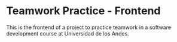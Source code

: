 # Teamwork Practice - Frontend

This is the frontend of a project to practice teamwork in a software development course at Universidad de los Andes.
